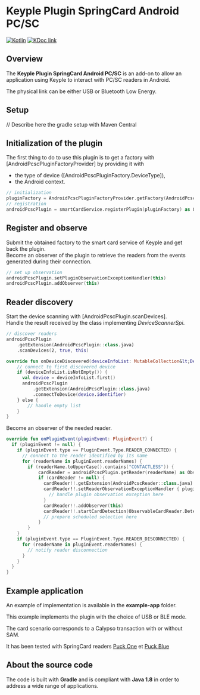 # Keyple Plugin SpringCard Android PC/SC

[![Kotlin](https://img.shields.io/badge/kotlin-1.4.20-blue.svg?logo=kotlin)](http://kotlinlang.org)
[![KDoc link](https://img.shields.io/badge/API_reference-KDoc-blue)](https://jeanpierrefortune.github.io/keyple-plugin-springcard-android-pcsc-java-lib/)

## Overview

The **Keyple Plugin SpringCard Android PC/SC** is an add-on to allow an application using Keyple to interact with PC/SC readers in Android.

The physical link can be either USB or Bluetooth Low Energy.

## Setup

// Describe here the gradle setup with Maven Central

## Initialization of the plugin
The first thing to do to use this plugin is to get a factory with [AndroidPcscPluginFactoryProvider] by providing it with
- the type of device ([AndroidPcscPluginFactory.DeviceType]),
- the Android context.

```kotlin
// initialization
pluginFactory = AndroidPcscPluginFactoryProvider.getFactory(AndroidPcscPluginFactory.DeviceType.USB, activity)
// registration
androidPcscPlugin = smartCardService.registerPlugin(pluginFactory) as ObservablePlugin
```

## Register and observe
Submit the obtained factory to the smart card service of Keyple and get back the plugin.
<br>
Become an observer of the plugin to retrieve the readers from the events generated during their connection.
```kotlin
// set up observation
androidPcscPlugin.setPluginObservationExceptionHandler(this)
androidPcscPlugin.addObserver(this)
```

## Reader discovery

Start the device scanning with [AndroidPcscPlugin.scanDevices].
<br>
Handle the result received by the class implementing *DeviceScannerSpi*.
```kotlin
// discover readers
androidPcscPlugin
    .getExtension(AndroidPcscPlugin::class.java)
    .scanDevices(2, true, this)

override fun onDeviceDiscovered(deviceInfoList: MutableCollection&lt;DeviceInfo&gt;) {
    // connect to first discovered device
    if (deviceInfoList.isNotEmpty()) {
      val device = deviceInfoList.first()
      androidPcscPlugin
          .getExtension(AndroidPcscPlugin::class.java)
          .connectToDevice(device.identifier)
    } else {
        // handle empty list
    }
}
```

Become an observer of the needed reader.

```kotlin
override fun onPluginEvent(pluginEvent: PluginEvent?) {
  if (pluginEvent != null) {
    if (pluginEvent.type == PluginEvent.Type.READER_CONNECTED) {
      // connect to the reader identified by its name
      for (readerName in pluginEvent.readerNames) {
        if (readerName.toUpperCase().contains("CONTACTLESS")) {
            cardReader = androidPcscPlugin.getReader(readerName) as ObservableReader
            if (cardReader != null) {
              cardReader!!.getExtension(AndroidPcscReader::class.java).setContactless(true)
              cardReader!!.setReaderObservationExceptionHandler { pluginName, readerName, e ->
                // handle plugin observation exception here
              }
              cardReader!!.addObserver(this)
              cardReader!!.startCardDetection(ObservableCardReader.DetectionMode.REPEATING)
              // prepare scheduled selection here        
            }
        }
    }
    if (pluginEvent.type == PluginEvent.Type.READER_DISCONNECTED) {
      for (readerName in pluginEvent.readerNames) {
        // notify reader disconnection
      }
    }
  }
}
```

## Example application

An example of implementation is available in the **example-app** folder.

This example implements the plugin with the choice of USB or BLE mode.

The card scenario corresponds to a Calypso transaction with or without SAM.

It has been tested with SpringCard readers [Puck One](https://www.springcard.com/fr/products/puck-one) et [Puck Blue](https://www.springcard.com/fr/products/puck-blue)

## About the source code

The code is built with **Gradle** and is compliant with **Java 1.8** in order to address a wide range of applications.